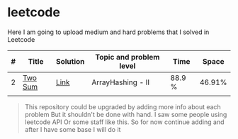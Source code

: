 # leetcode
Here I am going to upload medium and hard problems that I solved in Leetcode

| # | Title | Solution | Topic and problem level | Time | Space |
|---| ----- | -------- | ----------------------- | ---- | ----- |
| 2 | [Two Sum](https://leetcode.com/problems/add-two-numbers/) | [Link](https://github.com/Akadil/leetcode/blob/main/arrayHashing/2_addTwoNumbers.py) | ArrayHashing - II | 88.9 % | 46.91% |
| |  |  |  |  |  | 

> This repository could be upgraded by adding more info about each problem
> But it shouldn't be done with hand. I saw some people using leetcode API
> Or some staff like this. So for now continue adding and after I have some
> base I will do it
